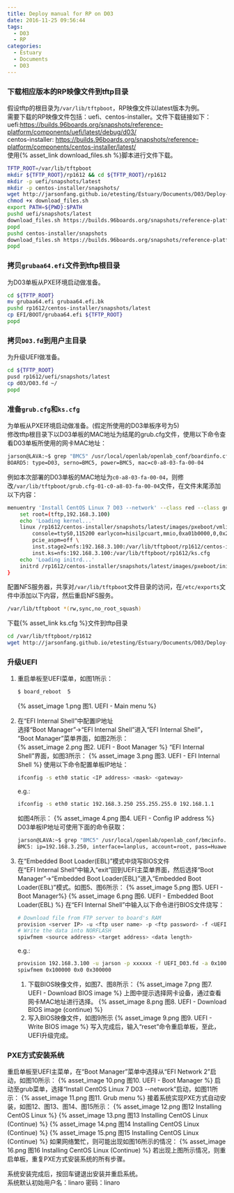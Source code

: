 ```yaml
---
title: Deploy manual for RP on D03
date: 2016-11-25 09:56:44
tags:
  - D03
  - RP
categories:
  - Estuary
  - Documents
  - D03
---
```


### 下载相应版本的RP映像文件到tftp目录

假设tftp的根目录为`/var/lib/tftpboot`，RP映像文件以latest版本为例。  
需要下载的RP映像文件包括：uefi、centos-installer。文件下载链接如下：  
uefi:<https://builds.96boards.org/snapshots/reference-platform/components/uefi/latest/debug/d03/>  
centos-installer: <https://builds.96boards.org/snapshots/reference-platform/components/centos-installer/latest/>  
使用{% asset_link download_files.sh %}脚本进行文件下载。
```bash
TFTP_ROOT=/var/lib/tftpboot
mkdir ${TFTP_ROOT}/rp1612 && cd ${TFTP_ROOT}/rp1612
mkdir -p uefi/snapshots/latest
mkdir -p centos-installer/snapshots/
wget http://jarsonfang.github.io/etesting/Estuary/Documents/D03/Deploy-manual-for-RP-on-D03/download_files.sh
chmod +x download_files.sh
export PATH=${PWD}:$PATH
pushd uefi/snapshots/latest
download_files.sh https://builds.96boards.org/snapshots/reference-platform/components/uefi/latest/debug/d03/
popd
pushd centos-installer/snapshots
download_files.sh https://builds.96boards.org/snapshots/reference-platform/components/centos-installer/latest/
popd
```
<!--more-->

### 拷贝`grubaa64.efi`文件到tftp根目录

为D03单板从PXE环境启动做准备。
```bash
cd ${TFTP_ROOT}
mv grubaa64.efi grubaa64.efi.bk
pushd rp1612/centos-installer/snapshots/latest
cp EFI/BOOT/grubaa64.efi ${TFTP_ROOT}
popd
```

### 拷贝`D03.fd`到用户主目录

为升级UEFI做准备。
```bash
cd ${TFTP_ROOT}
pusd rp1612/uefi/snapshots/latest
cp d03/D03.fd ~/
popd
```

### 准备`grub.cfg`和`ks.cfg`

为单板从PXE环境启动做准备。(假定所使用的D03单板序号为5)  
修改tftp根目录下以D03单板的MAC地址为结尾的grub.cfg文件，使用以下命令查看D03单板所使用的网卡MAC地址：
```bash
jarson@LAVA:~$ grep "BMC5" /usr/local/openlab/openlab_conf/boardinfo.cfg
BOARD5: type=D03, serno=BMC5, power=BMC5, mac=c0-a8-03-fa-00-04
```
例如本次部署的D03单板的MAC地址为`c0-a8-03-fa-00-04`，则修改`/var/lib/tftpboot/grub.cfg-01-c0-a8-03-fa-00-04`文件，在文件末尾添加以下内容：
```bash
menuentry 'Install CentOS Linux 7 D03 --network' --class red --class gnu-linux --class gnu --class os {
    set root=(tftp,192.168.3.100)
    echo 'Loading kernel...'
    linux /rp1612/centos-installer/snapshots/latest/images/pxeboot/vmlinuz ip=eth0:dhcp \
        console=ttyS0,115200 earlycon=hisilpcuart,mmio,0xa01b0000,0,0x2f8 \
        pcie_aspm=off \
        inst.stage2=nfs:192.168.3.100:/var/lib/tftpboot/rp1612/centos-installer/snapshots/latest \
        inst.ks=nfs:192.168.3.100:/var/lib/tftpboot/rp1612/ks.cfg
    echo 'Loading initrd...'
    initrd /rp1612/centos-installer/snapshots/latest/images/pxeboot/initrd.img
}
```
配置NFS服务器，共享对`/var/lib/tftpboot`文件目录的访问，在`/etc/exports`文件中添加以下内容，然后重启NFS服务。
```bash
/var/lib/tftpboot *(rw,sync,no_root_squash)
```
下载{% asset_link ks.cfg %}文件到tftp目录
```bash
cd /var/lib/tftpboot/rp1612
wget http://jarsonfang.github.io/etesting/Estuary/Documents/D03/Deploy-manual-for-RP-on-D03/ks.cfg
```

### 升级UEFI

1. 重启单板至UEFI菜单，如图1所示：  
   ```bash
   $ board_reboot  5
   ```
   {% asset_image 1.png 图1. UEFI - Main menu %}

2. 在“EFI Internal Shell”中配置IP地址  
   选择“Boot Manager”->“EFI Internal Shell”进入“EFI Internal Shell”，  
   “Boot Manager”菜单界面，如图2所示：  
   {% asset_image 2.png 图2. UEFI - Boot Manager %}
   “EFI Internal Shell”界面，如图3所示：
   {% asset_image 3.png 图3. UEFI - EFI Internal Shell %}
   使用以下命令配置单板IP地址：
   ```bash
   ifconfig -s eth0 static <IP address> <mask> <gateway>
   ```
   e.g.:
   ```bash
   ifconfig -s eth0 static 192.168.3.250 255.255.255.0 192.168.1.1
   ```
   如图4所示：
   {% asset_image 4.png 图4. UEFI - Config IP address %}
   D03单板IP地址可使用下面的命令获取：
   ```bash
   jarson@LAVA:~$ grep "BMC5" /usr/local/openlab/openlab_conf/bmcinfo.cfg 
   BMC5: ip=192.168.3.250, interface=lanplus, account=root, pass=Huawei12#$
   ```
3. 在“Embedded Boot Loader(EBL)”模式中烧写BIOS文件  
   在“EFI Internal Shell”中输入“exit”回到UEFI主菜单界面，然后选择“Boot Manager”->“Embedded Boot Loader(EBL)”进入“Embedded Boot Loader(EBL)”模式。如图5、图6所示：
   {% asset_image 5.png 图5. UEFI - Boot Manager%}
   {% asset_image 6.png 图6. UEFI - Embedded Boot Loader(EBL) %}
   在“EFI Internal Shell”中输入以下命令进行BIOS文件烧写：
   ```bash
   # Download file from FTP server to board's RAM
   provision <server IP> -u <ftp user name> -p <ftp password> -f <UEFI binary> -a <download target address>
   # Write the data into NORFLASH
   spiwfmem <source address> <target address> <data length>
   ```
   e.g.:
   ```bash
   provision 192.168.3.100 -u jarson -p xxxxxx -f UEFI_D03.fd -a 0x100000
   spiwfmem 0x100000 0x0 0x300000
   ```
   1) 下载BIOS映像文件，如图7、图8所示：
   {% asset_image 7.png 图7. UEFI - Download BIOS image %}
   上图中提示选择网卡设备，通过查看网卡MAC地址进行选择。
   {% asset_image 8.png 图8. UEFI - Download BIOS image (continue) %}
   2) 写入BIOS映像文件，如图9所示
   {% asset_image 9.png 图9. UEFI - Write BIOS image %}
   写入完成后，输入“reset”命令重启单板，至此，UEFI升级完成。

### PXE方式安装系统

重启单板至UEFI主菜单，在“Boot Manager”菜单中选择从“EFI Network 2”启动，如图10所示：
{% asset_image 10.png 图10. UEFI - Boot Manager %}
启动至grub菜单，选择“Install CentOS Linux 7 D03 --network”启动，如图11所示：
{% asset_image 11.png 图11. Grub menu %}
接着系统实现PXE方式自动安装，如图12、图13、图14、图15所示：
{% asset_image 12.png 图12 Installing CentOS Linux %}
{% asset_image 13.png 图13 Installing CentOS Linux (Continue) %}
{% asset_image 14.png 图14 Installing CentOS Linux (Continue) %}
{% asset_image 15.png 图15 Installing CentOS Linux (Continue) %}
如果网络繁忙，则可能出现如图16所示的情况：
{% asset_image 16.png 图16 Installing CentOS Linux (Continue) %}
若出现上图所示情况，则重启单板，重复PXE方式安装系统的所有步骤。

系统安装完成后，按回车键退出安装并重启系统。  
系统默认初始用户名：linaro 密码：linaro


